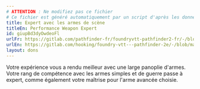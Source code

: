 ```yaml
---
# ATTENTION : Ne modifiez pas ce fichier
# Ce fichier est généré automatiquement par un script d'après les données du module Foundry VTT officiel et de sa traduction
title: Expert avec les armes de scène
titleEn: Performance Weapon Expert
id: giupBd3dyOwdeoFl
urlFr: https://gitlab.com/pathfinder-fr/foundryvtt-pathfinder2-fr/-/blob/master/data/feats/giupBd3dyOwdeoFl.htm
urlEn: https://gitlab.com/hooking/foundry-vtt---pathfinder-2e/-/blob/master/packs/data/feats.db/performance-weapon-expert.json
layout: dons
---
```

Votre expérience vous a rendu meilleur avec une large panoplie d'armes. Votre rang de compétence avec les armes simples et de guerre passe à expert, comme également votre maîtrise pour l'arme avancée choisie.
